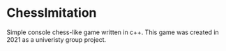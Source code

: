 # ChessImitation
Simple console chess-like game written in c++. This game was created in 2021 as a univeristy group project.
